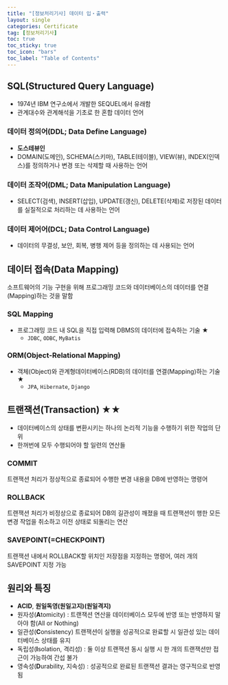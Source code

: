 ```yaml
---
title: "[정보처리기사] 데이터 입・출력"
layout: single
categories: Certificate
tag: [정보처리기사]
toc: true
toc_sticky: true
toc_icon: "bars"
toc_label: "Table of Contents"
---
```


## SQL(Structured Query Language)
- 1974년 IBM 연구소에서 개발한 SEQUEL에서 유래함
- 관계대수와 관계해석을 기초로 한 혼합 데이터 언어

### 데이터 정의어(DDL; Data Define Language)
- **도스테뷰인**
- DOMAIN(도메인), SCHEMA(스키마), TABLE(테이블), VIEW(뷰), INDEX(인덱스)를 정의하거나 변경 또는 삭제할 때 사용하는 언어

### 데이터 조작어(DML; Data Manipulation Language)
- SELECT(검색), INSERT(삽입), UPDATE(갱신), DELETE(삭제)로 저장된 데이터를 실질적으로 처리하는 데 사용하는 언어 

### 데이터 제어어(DCL; Data Control Language)
- 데이터의 무결성, 보안, 회복, 병행 제어 등을 정의하는 데 사용되는 언어

## 데이터 접속(Data Mapping) 
소프트웨어의 기능 구현을 위해 프로그래밍 코드와 데이터베이스의 데이터를 연결(Mapping)하는 것을 말함

### SQL Mapping
- 프로그래밍 코드 내 SQL을 직접 입력해 DBMS의 데이터에 접속하는 기술 ★
  - `JDBC`, `ODBC`, `MyBatis`

### ORM(Object-Relational Mapping)
- 객체(Object)와 관계형데이터베이스(RDB)의 데이터를 연결(Mapping)하는 기술 ★
  - `JPA`, `Hibernate`, `Django`


## 트랜잭션(Transaction) ★★
- 데이터베이스의 상태를 변환시키는 하나의 논리적 기능을 수행하기 위한 작업의 단위
- 한꺼번에 모두 수행되어야 할 일련의 연산들

### COMMIT
트랜잭션 처리가 정상적으로 종료되어 수행한 변경 내용을 DB에 반영하는 명령어

### ROLLBACK
트랜잭션 처리가 비정상으로 종료되어 DB의 길관성이 깨졌을 때 트랜잭션이 행한 모든 변경 작업을 취소하고 이전 상태로 되돌리는 연산

### SAVEPOINT(=CHECKPOINT)
트랜잭션 내에서 ROLLBACK할 위치인 저장점을 지정하는 명령어, 여러 개의 SAVEPOINT 지정 가능

## 원리와 특징
- **ACID**, **원일독영(원일고지)(원일격지)**
- 원자성(**A**tomicity)	: 트랜잭션 연산을 데이터베이스 모두에 반영 또는 반영하지 말아야 함(All or Nothing)
- 일관성(**C**onsistency)	트랜잭션이 실행을 성공적으로 완료할 시 일관성 있는 데이터베이스 상태를 유지
- 독립성(**I**solation, 격리성)	: 둘 이상 트랜잭션 동시 실행 시 한 개의 트랜잭션만 접근이 가능하여 간섭 불가
- 영속성(**D**urability, 지속성) : 성공적으로 완료된 트랜잭션 결과는 영구적으로 반영됨